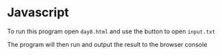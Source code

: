 # Javascript

To run this program open `day8.html` and use the button to open `input.txt`

The program will then run and output the result to the browser console